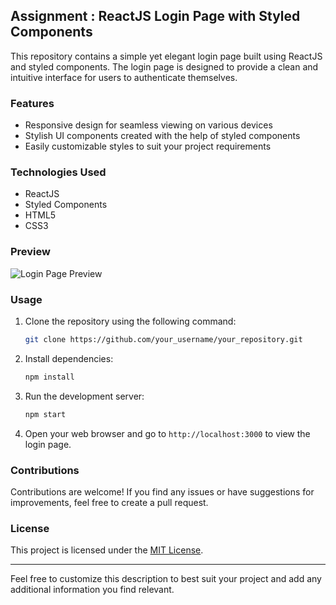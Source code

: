 
## Assignment : ReactJS Login Page with Styled Components

This repository contains a simple yet elegant login page built using ReactJS and styled components. The login page is designed to provide a clean and intuitive interface for users to authenticate themselves.

### Features

- Responsive design for seamless viewing on various devices
- Stylish UI components created with the help of styled components
- Easily customizable styles to suit your project requirements

### Technologies Used

- ReactJS
- Styled Components
- HTML5
- CSS3

### Preview

![Login Page Preview](link_to_your_image_preview)

### Usage

1. Clone the repository using the following command:

   ```bash
   git clone https://github.com/your_username/your_repository.git
   ```

2. Install dependencies:

   ```bash
   npm install
   ```

3. Run the development server:

   ```bash
   npm start
   ```

4. Open your web browser and go to `http://localhost:3000` to view the login page.

### Contributions

Contributions are welcome! If you find any issues or have suggestions for improvements, feel free to create a pull request.

### License

This project is licensed under the [MIT License](link_to_your_license_file).

---

Feel free to customize this description to best suit your project and add any additional information you find relevant.
